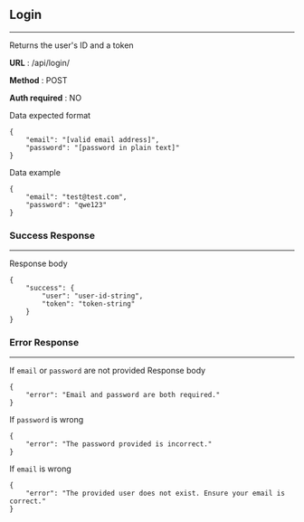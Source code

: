 
## Login
---

Returns the user's ID and a token

**URL** : /api/login/

**Method** : POST

**Auth required** : NO

Data expected format
```
{
    "email": "[valid email address]",
    "password": "[password in plain text]"
}
```
Data example
```
{
    "email": "test@test.com",
    "password": "qwe123"
}
```
### Success Response
---

Response body
```
{
    "success": {
        "user": "user-id-string",
        "token": "token-string"
    }
}
```
### Error Response
---

If `email` or `password` are not provided
Response body
```
{
    "error": "Email and password are both required."
}
```
If `password` is wrong
```
{
    "error": "The password provided is incorrect."
}
```
If `email` is wrong
```
{
    "error": "The provided user does not exist. Ensure your email is correct."
}
```
